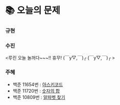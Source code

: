 # 📚 오늘의 문제
### 규현

### 수진
<루린 오늘 놀꺼다~~~!! 휴무! (￣y▽,￣)╭ (￣y▽,￣)╭ >
### 주혜
- 백준 11654번 : [아스키코드](https://www.acmicpc.net/problem/11654)
- 백준 11720번 : [숫자의 합](https://www.acmicpc.net/problem/11720)
- 백준 10809번 : [알파벳 찾기](https://www.acmicpc.net/problem/10809)
